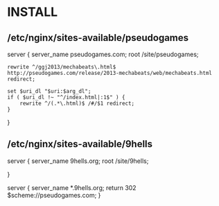 # INSTALL

## /etc/nginx/sites-available/pseudogames
server {
	server_name pseudogames.com;
	root /site/pseudogames;

	rewrite ^/ggj2013/mechabeats\.html$  http://pseudogames.com/release/2013-mechabeats/web/mechabeats.html redirect;
	
	set $uri_dl "$uri:$arg_dl";
	if ( $uri_dl !~ "^/index.html|:1$" ) {
		rewrite ^/(.*\.html)$ /#/$1 redirect;
	}
}

## /etc/nginx/sites-available/9hells
server {
	server_name 9hells.org;
	root /site/9hells;

}

server {
	server_name *.9hells.org;
	return 302 $scheme://pseudogames.com;
}

